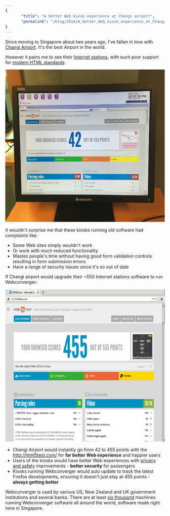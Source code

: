 ```yaml
---
{
       "title": "A better Web kiosk experience at Changi airport",
       "permalink": "/blog/2014/A_better_Web_kiosk_experience_at_Changi_airport/"
}
---
```


Since moving to Singapore about two years ago, I've fallen in love with [Changi
Airport](https://twitter.com/FansofChangi). It's the best Airport in the world.

However it pains me to see their [Internet stations](http://www.changiairport.com/at-changi/internet-and-business-services/internet-access), with such poor support for <a href=http://whatwg.org/html>modern HTML standards</a>:

<img width=640 height=480 src=/img/sitekiosk_changi_html5test.jpg alt="42 points with SiteKiosk" />

It wouldn't surprise me that these kiosks running old software had complaints like:

* Some Web sites simply wouldn't work
* Or work with much reduced functionality
* Wastes people's time without having good form validation controls resulting in form submission errors
* Have a range of security issues since it's so out of date

If Changi airport would upgrade their ~550 Internet stations software to run Webconverger:

<img width=640 height=480 src=/img/webconverger-26-htmltest.png alt="455 points with Webconverger" />

* Changi Airport would instantly go from 42 to 455 points with the <http://html5test.com/> for **far better Web experience** and happier users
* Users of the kiosks would have better Web experiences with <a href=/img/changi-privacy-click-through.jpg>privacy and safety</a> improvements - **better security** for passengers
* Kiosks running Webconverger would auto update to track the latest Firefox developments, ensuring it doesn't just stay at 455 points - **always getting better**

Webconverger is used by various US, New Zealand and UK government institutions
and several banks. There are at least [six
thousand](http://ping.webconverger.org/) machines running Webconverger software
all around the world, software made right here in Singapore.
